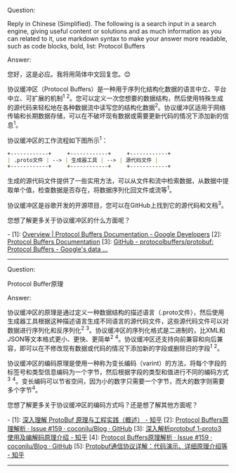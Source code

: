 Question:

Reply in Chinese (Simplified).
The following is a search input in a search engine, giving useful content or solutions and as much information as you can related to it, use markdown syntax to make your answer more readable, such as code blocks, bold, list:
Protocol Buffers

Answer:

您好，这是必应。我将用简体中文回复您。😊

协议缓冲区（Protocol Buffers）是一种用于序列化结构化数据的语言中立、平台中立、可扩展的机制<sup>1</sup> <sup>2</sup>。您可以定义一次您想要的数据结构，然后使用特殊生成的源代码来轻松地在各种数据流中读写您的结构化数据<sup>2</sup>。协议缓冲区适用于网络传输和长期数据存储，可以在不破坏现有数据或需要更新代码的情况下添加新的信息<sup>1</sup>。

协议缓冲区的工作流程如下图所示<sup>1</sup>：

```markdown
+------------+     +------------+     +------------+
| .proto文件 | --> | 生成器工具 | --> | 源代码文件 |
+------------+     +------------+     +------------+
```

生成的源代码文件提供了一些实用方法，可以从文件和流中检索数据，从数据中提取单个值，检查数据是否存在，将数据序列化回文件或流等<sup>1</sup>。

协议缓冲区是谷歌开发的开源项目，您可以在GitHub上找到它的源代码和文档<sup>3</sup>。

您想了解更多关于协议缓冲区的什么方面呢？

\-
\[1]: [Overview | Protocol Buffers Documentation - Google Developers](https://protobuf.dev/overview/)
\[2]: [Protocol Buffers Documentation](https://protobuf.dev/)
\[3]: [GitHub - protocolbuffers/protobuf: Protocol Buffers - Google's data ...](https://github.com/protocolbuffers/protobuf)

<hr/>

Question:

Protocol Buffer原理

Answer:

协议缓冲区的原理是通过定义一种数据结构的描述语言（.proto文件），然后使用生成器工具根据这种描述语言生成不同语言的源代码文件，这些源代码文件可以对数据进行序列化和反序列化<sup>2</sup> <sup>3</sup>。协议缓冲区的序列化格式是二进制的，比XML和JSON等文本格式更小、更快、更简单<sup>2</sup> <sup>4</sup>。协议缓冲区还支持向前兼容和向后兼容，即可以在不修改现有数据或代码的情况下添加新的字段或删除旧的字段<sup>1</sup> <sup>2</sup>。

协议缓冲区的编码原理是使用一种称为变长编码（varint）的方法，将每个字段的标签号和类型信息编码为一个字节，然后根据字段的类型和值进行不同的编码方式<sup>3</sup> <sup>4</sup>。变长编码可以节省空间，因为小的数字只需要一个字节，而大的数字则需要多个字节<sup>4</sup>。

您想了解更多关于协议缓冲区的编码方式吗？还是想了解其他方面呢？

\-
\[1]: [深入理解 ProtoBuf 原理与工程实践（概述） - 知乎](https://zhuanlan.zhihu.com/p/348831252)
\[2]: [Protocol Buffers原理解析 · Issue #159 · coconilu/Blog · GitHub](https://github.com/coconilu/Blog/issues/159)
\[3]: [深入解析protobuf 1-proto3 使用及编解码原理介绍 - 知乎](https://zhuanlan.zhihu.com/p/436041011)
\[4]: [Protocol Buffers原理解析 · Issue #159 · coconilu/Blog · GitHub](https://bing.com/search?q=Protocol+Buffer%e5%8e%9f%e7%90%86)
\[5]: [Protobuf通信协议详解：代码演示、详细原理介绍等 - 知乎](https://zhuanlan.zhihu.com/p/141415216)

<hr/>

